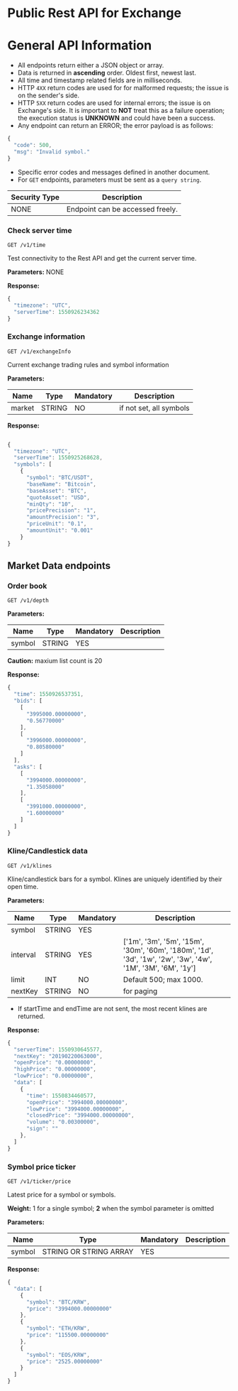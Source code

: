 # Public Rest API for Exchange 
# General API Information
* All endpoints return either a JSON object or array.
* Data is returned in **ascending** order. Oldest first, newest last.
* All time and timestamp related fields are in milliseconds.
* HTTP `4XX` return codes are used for for malformed requests;
  the issue is on the sender's side.
* HTTP `5XX` return codes are used for internal errors; the issue is on Exchange's side.
  It is important to **NOT** treat this as a failure operation; the execution status is
  **UNKNOWN** and could have been a success.
* Any endpoint can return an ERROR; the error payload is as follows:
```javascript
{
  "code": 500,
  "msg": "Invalid symbol."
}
```
* Specific error codes and messages defined in another document.
* For `GET` endpoints, parameters must be sent as a `query string`.

Security Type | Description
------------ | ------------
NONE | Endpoint can be accessed freely.


### Check server time
```
GET /v1/time
```
Test connectivity to the Rest API and get the current server time.

**Parameters:**
NONE

**Response:**
```javascript
{
  "timezone": "UTC",
  "serverTime": 1550926234362
}
```

### Exchange information
```
GET /v1/exchangeInfo
```
Current exchange trading rules and symbol information

**Parameters:**

Name | Type | Mandatory | Description
------------ | ------------ | ------------ | ------------
market | STRING | NO | if not set, all symbols

**Response:**
```javascript

{
  "timezone": "UTC",
  "serverTime": 1550925268628,
  "symbols": [
    {
      "symbol": "BTC/USDT",
      "baseName": "Bitcoin",
      "baseAsset": "BTC",
      "quoteAsset": "USD",
      "minQty": "10",
      "pricePrecision": "1",
      "amountPrecision": "3",
      "priceUnit": "0.1",
      "amountUnit": "0.001"
    }
}
```

## Market Data endpoints
### Order book
```
GET /v1/depth
```

**Parameters:**

Name | Type | Mandatory | Description
------------ | ------------ | ------------ | ------------
symbol | STRING | YES |


**Caution:** maxium list count is 20 

**Response:**
```javascript
{
  "time": 1550926537351,
  "bids": [
    [
      "3995000.00000000",
      "0.56770000"
    ],
    [
      "3996000.00000000",
      "0.80580000"
    ]
  ],
  "asks": [
    [
      "3994000.00000000",
      "1.35058000"
    ],
    [
      "3991000.00000000",
      "1.60000000"
    ]
  ]
}
```


### Kline/Candlestick data
```
GET /v1/klines
```
Kline/candlestick bars for a symbol.
Klines are uniquely identified by their open time.

**Parameters:**

Name | Type | Mandatory | Description
------------ | ------------ | ------------ | ------------
symbol | STRING | YES |
interval | STRING | YES | ['1m', '3m', '5m', '15m', '30m', '60m', '180m', '1d', '3d', '1w', '2w', '3w', '4w', '1M', '3M', '6M', '1y']
limit | INT | NO | Default 500; max 1000.
nextKey | STRING | NO | for paging

* If startTime and endTime are not sent, the most recent klines are returned.

**Response:**
```javascript
{
  "serverTime": 1550930645577,
  "nextKey": "20190220063000",
  "openPrice": "0.00000000",
  "highPrice": "0.00000000",
  "lowPrice": "0.00000000",
  "data": [
    {
      "time": 1550834460577,
      "openPrice": "3994000.00000000",
      "lowPrice": "3994000.00000000",
      "closedPrice": "3994000.00000000",
      "volume": "0.00300000",
      "sign": ""
    },
  ]
}
```



### Symbol price ticker
```
GET /v1/ticker/price
```
Latest price for a symbol or symbols.

**Weight:**
1 for a single symbol; **2** when the symbol parameter is omitted

**Parameters:**

Name | Type | Mandatory | Description
------------ | ------------ | ------------ | ------------
symbol | STRING OR STRING ARRAY | YES |


**Response:**
```javascript
{
  "data": [
    {
      "symbol": "BTC/KRW",
      "price": "3994000.00000000"
    },
    {
      "symbol": "ETH/KRW",
      "price": "115500.00000000"
    },
    {
      "symbol": "EOS/KRW",
      "price": "2525.00000000"
    }
  ]
}
```

